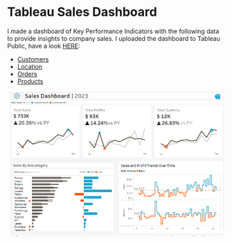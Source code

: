 <h1>Tableau Sales Dashboard</h1>
<p>I made a dashboard of Key Performance Indicators with the following data to provide insights to company sales. I uploaded the dashboard to Tableau Public, have a look <a href="https://public.tableau.com/app/profile/rodrick.cheruiyot/viz/sales_insights_17164796507560/SalesDashboard">HERE</a>: </p>
<ul>
  <li><a href="https://github.com/ro-drick/Sales-Dashboard/blob/master/Customers.csv">Customers</a></li>
  <li><a href="https://github.com/ro-drick/Sales-Dashboard/blob/master/Location.csv">Location</a></li>
  <li><a href="https://github.com/ro-drick/Sales-Dashboard/blob/master/Orders.csv">Orders</a></li>
  <li><a href="https://github.com/ro-drick/Sales-Dashboard/blob/master/Products.csv">Products</a></li>
</ul>
<img src="https://github.com/ro-drick/Sales-Dashboard/blob/master/Icons/Sales-Dashboard.PNG">
